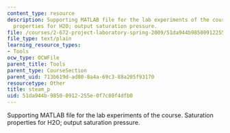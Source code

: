 ```yaml
---
content_type: resource
description: Supporting MATLAB file for the lab experiments of the course. Saturation
  properties for H2O; output saturation pressure.
file: /courses/2-672-project-laboratory-spring-2009/51da944b98500912255e0f7c80f4dfb0_steam_p.m
file_type: text/plain
learning_resource_types:
- Tools
ocw_type: OCWFile
parent_title: Tools
parent_type: CourseSection
parent_uid: 713b619d-ad80-8a4a-69c3-88a205f93170
resourcetype: Other
title: steam_p
uid: 51da944b-9850-0912-255e-0f7c80f4dfb0
---
```

Supporting MATLAB file for the lab experiments of the course. Saturation properties for H2O; output saturation pressure.


